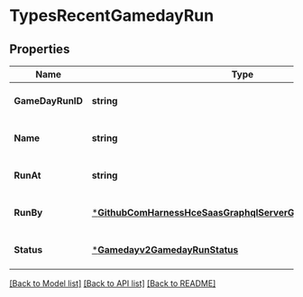 # TypesRecentGamedayRun

## Properties
Name | Type | Description | Notes
------------ | ------------- | ------------- | -------------
**GameDayRunID** | **string** |  | [optional] [default to null]
**Name** | **string** |  | [optional] [default to null]
**RunAt** | **string** |  | [optional] [default to null]
**RunBy** | [***GithubComHarnessHceSaasGraphqlServerGraphModelUserDetails**](github_com_harness_hce-saas_graphql_server_graph_model.UserDetails.md) |  | [optional] [default to null]
**Status** | [***Gamedayv2GamedayRunStatus**](gamedayv2.GamedayRunStatus.md) |  | [optional] [default to null]

[[Back to Model list]](../README.md#documentation-for-models) [[Back to API list]](../README.md#documentation-for-api-endpoints) [[Back to README]](../README.md)

